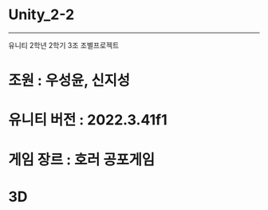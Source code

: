 # Unity_2-2
-------------------------------------
유니티 2학년 2학기 3조 조별프로젝트

# 조원 : 우성윤, 신지성

# 유니티 버전 : 2022.3.41f1

# 게임 장르 : 호러 공포게임

# 3D

